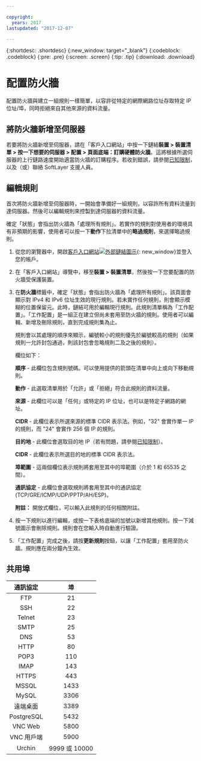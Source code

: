 ```yaml
---

copyright:
  years: 2017
lastupdated: "2017-12-07"

---
```


{:shortdesc: .shortdesc}
{:new_window: target="_blank"}
{:codeblock: .codeblock}
{:pre: .pre}
{:screen: .screen}
{:tip: .tip}
{:download: .download}

# 配置防火牆

配置防火牆與建立一組規則一樣簡單，以容許從特定的網際網路位址存取特定 IP 位址/埠，同時拒絕來自其他來源的資料流量。

## 將防火牆新增至伺服器

若要將防火牆新增至伺服器，請在「客戶入口網站」中按一下鏈結**裝置 > 裝置清單 > 按一下想要的伺服器 > 配置 > 頁面底端：訂購硬體防火牆**。這將根據所選伺服器的上行鏈路速度開始適當防火牆的訂購程序。若收到錯誤，請參閱[已知限制](known-limitations.html)，以及（或）聯絡 SoftLayer 支援人員。

## 編輯規則

首次將防火牆新增至伺服器時，一開始會準備好一組規則，以容許所有資料流量到達伺服器。然後可以編輯規則來控製到達伺服器的資料流量。

確定「狀態」會指出防火牆為「處理所有規則」。若實作的規則對使用者的環境具有非預期的影響，使用者可以按一下**動作**下拉清單中的**略過規則**，來選擇略過規則。

1. 從您的瀏覽器中，開啟[客戶入口網站![外部鏈結圖示](../../icons/launch-glyph.svg "外部鏈結圖示")](https://control.softlayer.com/){: new_window}並登入您的帳戶。
2. 在「客戶入口網站」導覽中，移至**裝置 > 裝置清單**，然後按一下您要配置的防火牆受保護裝置。
3. 在**防火牆**標籤中，確定「狀態」會指出防火牆為「處理所有規則」。該頁面會顯示對 IPv4 和 IPv6 位址生效的現行規則。若未實作任何規則，則會顯示模糊的位置保留元。此時，鏈結可用於編輯現行規則。此規則清單稱為「工作配置」。「工作配置」是一組正在建立但尚未套用至防火牆的規則。使用者可以編輯、新增及刪除規則，直到完成規則集為止。 

     規則會以其處理的順序來顯示，編號較小的規則優先於編號較高的規則（如果規則一允許封包通過，則該封包會忽略規則二及之後的規則）。
     
     欄位如下：

      **順序** - 此欄位包含規則號碼。可以使用提供的箭頭在清單中向上或向下移動規則。
      
      **動作** - 此選取清單用於「允許」或「拒絕」符合此規則的資料流量。
      
      **來源** - 此欄位可以是「任何」或特定的 IP 位址，也可以是特定子網路的網址。
      
      **CIDR** - 此欄位表示所選來源的標準 CIDR 表示法。例如，"32" 會實作單一 IP 的規則，而 "24" 會實作 256 個 IP 的規則。
      
      **目的地** - 此欄位會選取目的地 IP（若有問題，請參閱[已知限制](known-limitations.html)）。
      
      **CIDR** - 此欄位表示所選目的地的標準 CIDR 表示法。
      
      **埠範圍** - 這兩個欄位表示規則將套用至其中的埠範圍（介於 1 和 65535 之間）。
      
      **通訊協定** - 此欄位會選取規則將套用至其中的通訊協定 (TCP/GRE/ICMP/UDP/PPTP/AH/ESP)。
      
      **附註：** 開放式欄位，可以輸入此規則的任何相關附註。

4. 按一下規則以進行編輯，或按一下表格底端的加號以新增其他規則。按一下減號圖示會刪除規則。規則會在您輸入時自動進行驗證。
5. 「工作配置」完成之後，請按**更新規則**按鈕，以讓「工作配置」套用至防火牆。規則應在兩分鐘內生效。

## 共用埠

| 通訊協定 | 埠 |
| :-----: | :-----: |
| FTP | 21 |
| SSH | 22 |
| Telnet | 23 |
| SMTP | 25 |
| DNS | 53 |
| HTTP | 80 |
| POP3 | 110 |
| IMAP | 143 |
| HTTPS | 443 |
| MSSQL | 1433 |
| MySQL | 3306 |
| 遠端桌面 | 3389 |
| PostgreSQL | 5432 |
| VNC Web | 5800 |
| VNC 用戶端 | 5900 |
| Urchin | 9999 或 10000 ||

    
